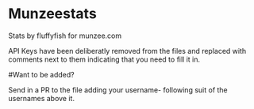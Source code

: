 # Munzeestats
Stats by fluffyfish for munzee.com


API Keys have been deliberatly removed from the files and replaced with comments next to them indicating that you need to fill it in. 

#Want to be added? 

Send in a PR to the file adding your username- following suit of the usernames above it. 
